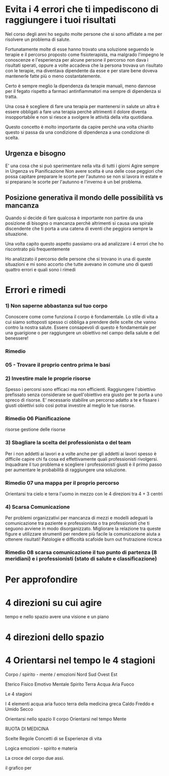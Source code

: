 # Evita i 4 errori che ti impediscono di raggiungere i tuoi risultati


Nel corso degli anni ho seguito molte persone che si sono affidate a me per risolvere un problema di salute.

Fortunatamente molte di esse hanno trovato una soluzione seguendo le terapie e il percorso proposto come fisioterapista, ma malgrado l'impegno le conoscenze e l'esperienza per alcune persone il percorso non dava i risultati sperati, oppure a volte accadeva che la persona trovava un risultato con le terapie, ma diventava dipendente da esse e per stare bene doveva mantenerle fatte più o meno costantatemente.

Certo è sempre meglio la dipendenza da terapie manuali, meno dannose per il fegato rispetto a farmaci antinfiammatori ma sempre di dipendenza si tratta.
 
Una cosa è scegliere di fare una terapia per mantenersi in salute un altra è essere obbligati a fare una terapia perchè altrimenti il dolore diventa insopportabile e non si riesce a svolgere le attività della vita quotidiana.

Questo concetto è molto importante da capire perchè una volta chiarito questo si passa da una condizione di dipendenza a una condizione di scelta.


## Urgenza e bisogno

E' una cosa che si può sperimentare nella vita di tutti i giorni 
Agire sempre in Urgenza vs Pianificazione 
Non avere scelta è una delle cose peggiori che possa capitare preparare le scorte per l'autunno se non si lavora in estate e si preparano le scorte per l'autunno e l'inverno è un bel problema.

## Posizione generativa il mondo delle possibilità vs mancanza

Quando si decide di fare qualcosa è importante non partire da una posizione di bisogno o mancanza perchè altrimenti si causa una spirale discendente che ti porta a una catena di eventi che peggiora sempre la situazione. 

Una volta capito questo aspetto passiamo ora ad analizzare i 4 errori che ho riscontrato più frequentemente 

Ho analizzato il percorso delle persone che si trovano in una di queste situazioni e  mi sono accorto che tutte avevano in comune uno di questi quattro errori e  quali sono i rimedi 

# Errori e rimedi


 
### 1) Non saperne abbastanza sul tuo corpo
    
Conoscere come come funziona il corpo è fondamentale. Lo stile di vita a cui siamo sottoposti spesso ci obbliga a prendere delle scelte che vanno contro la nostra salute. Essere consapevoli di questo è fondamentale per una guarigione o per raggiungere un obiettivo nel campo della salute e del benessere!

### Rimedio 
### 05 - Trovare il proprio centro prima le basi

 

### 2) Investire male le proprie risorse
    
Spesso i percorsi sono efficaci ma non efficienti. Raggiungere l'obiettivo prefissato senza considerare se quell'obiettivo era giusto per te porta a uno spreco di risorse. E' necessario stabilire un percorso adatto a te e fissare i giusti obiettivi solo così potrai investire al meglio le tue risorse.

### Rimedio 06 Pianificazione

risorse gestione delle risorse

    
 
### 3) Sbagliare la scelta del professionista o del team
    
Per i non addetti ai lavori e a volte anche per gli addetti ai lavori spesso è difficile capire chi fa cosa ed effettivamente quali professionisti rivolgersi. Inquadrare il tuo problema e scegliere i professionisti giusti è il primo passo per aumentare le probabilità di raggiungere una soluzione.

### Rimedio 07 una mappa per il proprio percorso 

Orientarsi tra cielo e terra l'uomo in mezzo con le 4 direzioni tra 4 + 3 centri 

### 4) Scarsa Comunicazione
    
Per problemi organizzativi per mancanza di mezzi e modelli adeguati la comunicazione tra paziente e professionista o tra professionisti che ti seguono avviene in modo disorganizzato. Migliorare la relazione tra queste figure e utilizzare strumenti per rendere più facile la comunicazione aiuta a ottenere risultati! Patologie e difficoltà scafoide burn out frutrazione ricreca 



### Rimedio 08  scarsa comunicazione il tuo punto di partenza (8 meridiani) e i professionisti (stato di salute e classificazione)


# Per approfondire


# 4 direzioni su cui agire 


 tempo e nello spazio avere una visione e un piano

#  4 direzioni dello spazio

# 4 Orientarsi nel tempo le 4 stagioni


Corpo / spirito - mente / emozioni 
Nord Sud Ovest Est

Eterico Fisico Emotivo Mentale Spirito
Terra Acqua Aria Fuoco

Le 4 stagioni

I 4 elementi acqua aria fuoco terra della medicina greca
Caldo Freddo e Umido Secco



Orientarsi nello spazio Il corpo
Orientarsi nel tempo Mente

RUOTA DI MEDICINA 

Scelte 
Regole
Concetti di se
Esperienze di vita

Logica emozioni - spirito e materia

La croce del corpo due assi.

il grafico per 
<!--stackedit_data:
eyJoaXN0b3J5IjpbMTI0NzY3MTM5LDc2OTc3MTQ4MCw1NTc1MD
c1OTEsMTEwMDIwMjUzNywzNjIyMjU2ODUsLTEwOTc3MTYwMTMs
LTk3NDQzMDI0OSwtMTk3OTI4MDY5Miw5NzA3OTAwOTgsOTYzNz
A1NzM5LDE0MTE3NTYyMTMsLTE3MTYwNzkwOTAsMTIzMzUwMzYz
NCw5NTc5NDg3MzQsLTEzMzk2OTE4NTBdfQ==
-->